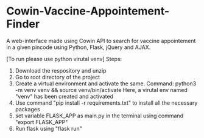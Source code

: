 # Cowin-Vaccine-Appointement-Finder
A web-interface made using Cowin API to search for vaccine appointement in a given pincode using Python, Flask, jQuery and AJAX.

[To run please use python virutal venv]
Steps:
1) Download the respository and unzip 
2) Go to root directory of the project
3) Create a virtual environment and activate the same. 
  Command: python3 -m venv venv && source venv/bin/activate
  Here, a virutal env named "venv" has been created and activated
4) Use command "pip install -r requirements.txt" to install all the necessary packages
5) set variable FLASK_APP as main.py in the terminal using command "export FLASK_APP"
6) Run flask using "flask run"
